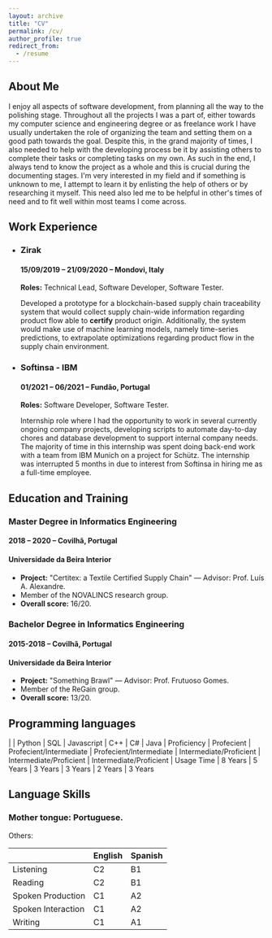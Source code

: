 ```yaml
---
layout: archive
title: "CV"
permalink: /cv/
author_profile: true
redirect_from:
  - /resume
---
```


## About Me

I enjoy all aspects of software development, from planning all the way to the polishing stage. Throughout all the projects I was a part of, either towards my computer science and engineering degree or as freelance work I have usually undertaken the role of organizing the team and setting them on a good path towards the goal. Despite this, in the grand majority of times, I also needed to help with the developing process be it by assisting others to complete their tasks or completing tasks on my own. As such in the end, I always tend to know the project as a whole and this is crucial during the documenting stages. I'm very interested in my field and if something is unknown to me, I attempt to learn it by enlisting the help of others or by researching it myself. This need also led me to be helpful in other's times of need and to fit well within most teams I come across.

## Work Experience

* ### Zirak

  #### 15/09/2019 – 21/09/2020 – Mondovi, Italy

  **Roles:** Technical Lead, Software Developer, Software Tester.

  Developed a prototype for a blockchain-based supply chain
  traceability system that would collect supply chain-wide information regarding
  product flow able to **certify** product origin. Additionally, the system would make use of machine learning
  models, namely time-series predictions, to extrapolate optimizations regarding
  product flow in the supply chain environment.
  
  

* ### Softinsa - IBM

  #### 01/2021 – 06/2021 – Fundão, Portugal

  **Roles:** Software Developer, Software Tester.

  Internship role where I had the opportunity to work in several currently ongoing company projects, developing scripts to automate day-to-day chores and database development to support internal company needs. The majority of time in this internship was spent doing back-end work with a team from IBM Munich on a project for Schütz. The internship was interrupted 5 months in due to interest from Softinsa in hiring me as a full-time employee.

## Education and Training

### Master Degree in Informatics Engineering
#### 2018 – 2020 – Covilhã, Portugal
#### Universidade da Beira Interior

* **Project:** "Certitex: a Textile Certified Supply Chain" — Advisor: Prof. Luís A. Alexandre.
* Member of the NOVALINCS research group.
* **Overall score:** 16/20.

### Bachelor Degree in Informatics Engineering
#### 2015-2018 – Covilhã, Portugal
#### Universidade da Beira Interior

* **Project:** "Something Brawl" — Advisor: Prof. Frutuoso Gomes.
* Member of the ReGain group.
* **Overall score:** 13/20.

## Programming languages

|             | Python     | SQL                     | Javascript              | C++                     | C#                      | Java
| Proficiency | Profecient | Profecient/Intermediate | Profecient/Intermediate | Intermediate/Proficient | Intermediate/Proficient | Intermediate/Proficient
| Usage Time  | 8 Years    | 5 Years                 | 3 Years                 | 3 Years                 | 2 Years                 | 3 Years

## Language Skills

### **Mother tongue:** Portuguese.

Others:

||English|Spanish|
|-|-|-|
|Listening|C2|B1|
|Reading |C2|B1|
|Spoken Production|C1|A2|
|Spoken Interaction|C1|A2|
|Writing|C1|A1|


